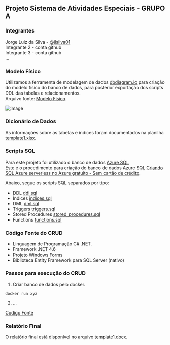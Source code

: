 ## Projeto Sistema de Atividades Especiais - GRUPO A

### Integrantes
Jorge Luiz da Silva - [@jlsilva01](https://github.com/jlsilva01)<br>
Integrante 2 - conta github<br>
Integrante 3 - conta github<br>
...

### Modelo Físico
Utilizamos a ferramenta de modelagem de dados [dbdiagram.io](https://dbdiagram.io/) para criação do modelo físico do banco de dados, para posterior exportação dos scripts DDL das tabelas e relacionamentos.<br>
Arquivo fonte: [Modelo Fisico](https://dbdiagram.io/d/6561325e3be1495787b1c71a).<br>

![image](https://github.com/jlsilva01/projeto_final_bd2_satc_2023/assets/484662/1fefa9fd-868c-4209-8cc5-d32cd73fa46d)
  
### Dicionário de Dados
As informações sobre as tabelas e índices foram documentados na planilha [template1.xlsx](dicionario_dados/template1.xlsx).

### Scripts SQL
Para este projeto foi utilizado o banco de dados [Azure SQL](https://azure.microsoft.com/pt-br/products/azure-sql/database) <br>
Este é o procedimento para criação do banco de dados Azure SQL [Criando SQL Azure serverless no Azure gratuito - Sem cartão de crédito](https://github.com/jlsilva01/sql-azure-satc).

Abaixo, segue os scripts SQL separados por tipo:
+ DDL [ddl.sql](scripts_sql/ddl.sql)
+ Índices [indices.sql](scripts_sql/indices.sql)
+ DML [dml.sql](scripts_sql/dml.sql)
+ Triggers [triggers.sql](scripts_sql/triggers.sql)
+ Stored Procedures [stored_procedures.sql](scripts_sql/stored_procedures.sql)
+ Functions [functions.sql](scripts_sql/functions.sql)

### Código Fonte do CRUD
- Linguagem de Programação C# .NET.<br>
- Framework .NET 4.6
- Projeto Windows Forms
- Biblioteca Entity Framework para SQL Server (nativo)

### Passos para execução do CRUD

1. Criar banco de dados pelo docker.
```
docker run xyz
```
2. ...
   

[Codigo Fonte](crud/)

### Relatório Final
O relatório final está disponível no arquivo [template1.docx](relatorio/template1.docx).
